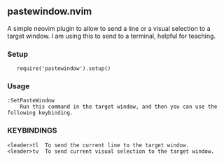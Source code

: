 ## pastewindow.nvim

A simple neovim plugin to allow to send a line or a visual selection to a target window.
I am using this to send to a terminal, helpful for teaching.

### Setup

```
   require('pastewindow').setup()
```

### Usage

    :SetPasteWindow
    	Run this command in the target window, and then you can use the following keybinding.

### KEYBINDINGS

	<leader>tl	To send the current line to the target window.
	<leader>tv	To send current visual selection to the target window.


